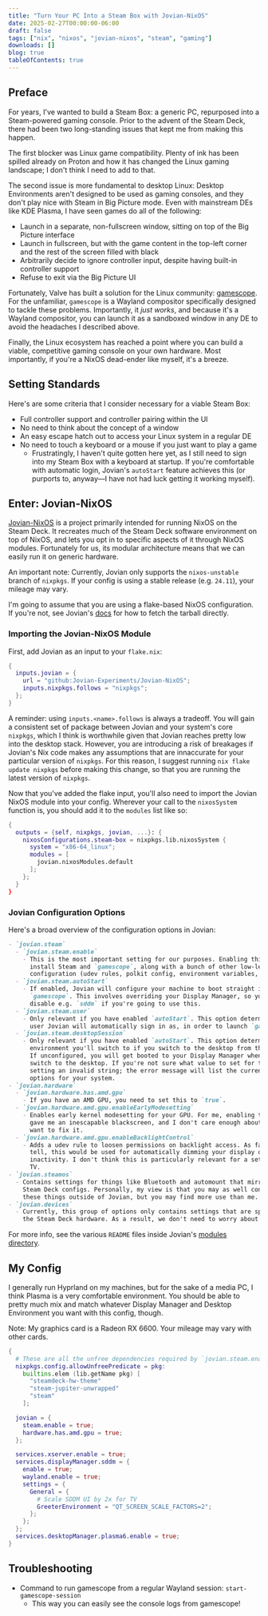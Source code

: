 ```yaml
---
title: "Turn Your PC Into a Steam Box with Jovian-NixOS"
date: 2025-02-27T00:00:00-06:00
draft: false
tags: ["nix", "nixos", "jovian-nixos", "steam", "gaming"]
downloads: []
blog: true
tableOfContents: true
---
```


## Preface

For years, I've wanted to build a Steam Box: a generic PC, repurposed into a Steam-powered gaming console. Prior to the advent of the Steam Deck, there had been two long-standing issues that kept me from making this happen.

The first blocker was Linux game compatibility. Plenty of ink has been spilled already on Proton and how it has changed the Linux gaming landscape; I don't think I need to add to that.

The second issue is more fundamental to desktop Linux: Desktop Environments aren't designed to be used as gaming consoles, and they don't play nice with Steam in Big Picture mode. Even with mainstream DEs like KDE Plasma, I have seen games do all of the following:

- Launch in a separate, non-fullscreen window, sitting on top of the Big Picture interface
- Launch in fullscreen, but with the game content in the top-left corner and the rest of the screen filled with black
- Arbitrarily decide to ignore controller input, despite having built-in controller support
- Refuse to exit via the Big Picture UI

Fortunately, Valve has built a solution for the Linux community: [gamescope](https://github.com/ValveSoftware/gamescope). For the unfamiliar, `gamescope` is a Wayland compositor specifically designed to tackle these problems. Importantly, it _just works_, and because it's a Wayland compositor, you can launch it as a sandboxed window in any DE to avoid the headaches I described above.

Finally, the Linux ecosystem has reached a point where you can build a viable, competitive gaming console on your own hardware. Most importantly, if you're a NixOS dead-ender like myself, it's a breeze.

## Setting Standards

Here's are some criteria that I consider necessary for a viable Steam Box:

- Full controller support and controller pairing within the UI
- No need to think about the concept of a window
- An easy escape hatch out to access your Linux system in a regular DE
- No need to touch a keyboard or a mouse if you just want to play a game
  - Frustratingly, I haven't quite gotten here yet, as I still need to sign into my Steam Box with a keyboard at startup. If you're comfortable with automatic login, Jovian's `autoStart` feature achieves this (or purports to, anyway—I have not had luck getting it working myself).

## Enter: Jovian-NixOS

[Jovian-NixOS](https://github.com/Jovian-Experiments/Jovian-NixOS) is a project primarily intended for running NixOS on the Steam Deck. It recreates much of the Steam Deck software environment on top of NixOS, and lets you opt in to specific aspects of it through NixOS modules. Fortunately for us, its modular architecture means that we can easily run it on generic hardware.

An important note: Currently, Jovian only supports the `nixos-unstable` branch of `nixpkgs`. If your config is using a stable release (e.g. `24.11`), your mileage may vary.

I'm going to assume that you are using a flake-based NixOS configuration. If you're not, see Jovian's [docs](https://github.com/Jovian-Experiments/Jovian-NixOS/blob/development/docs/getting-started.md#configuring-the-software) for how to fetch the tarball directly.

### Importing the Jovian-NixOS Module

First, add Jovian as an input to your `flake.nix`:
```nix
{
  inputs.jovian = {
    url = "github:Jovian-Experiments/Jovian-NixOS";
    inputs.nixpkgs.follows = "nixpkgs";
  };
}
```

A reminder: using `inputs.<name>.follows` is always a tradeoff. You will gain a consistent set of package between Jovian and your system's core `nixpkgs`, which I think is worthwhile given that Jovian reaches pretty low into the desktop stack. However, you are introducing a risk of breakages if Jovian's Nix code makes any assumptions that are innaccurate for your particular version of `nixpkgs`. For this reason, I suggest running `nix flake update nixpkgs` before making this change, so that you are running the latest version of `nixpkgs`.

Now that you've added the flake input, you'll also need to import the Jovian NixOS module into your config. Wherever your call to the `nixosSystem` function is, you should add it to the `modules` list like so:

```nix
{
  outputs = {self, nixpkgs, jovian, ...}: {
    nixosConfigurations.steam-box = nixpkgs.lib.nixosSystem {
      system = "x86-64_linux";
      modules = [
        jovian.nixosModules.default
      ];
    };
  }
}
```

### Jovian Configuration Options

Here's a broad overview of the configuration options in Jovian:

```md
- `jovian.steam`
  - `jovian.steam.enable`
    - This is the most important setting for our purposes. Enabling this will
      install Steam and `gamescope`, along with a bunch of other low-level
      configuration (udev rules, polkit config, environment variables, and so on).
  - `jovian.steam.autoStart`
    - If enabled, Jovian will configure your machine to boot straight into
      `gamescope`. This involves overriding your Display Manager, so you need to
      disable e.g. `sddm` if you're going to use this.
  - `jovian.steam.user`
    - Only relevant if you have enabled `autoStart`. This option determines which
      user Jovian will automatically sign in as, in order to launch `gamescope`.
  - `jovian.steam.desktopSession`
    - Only relevant if you have enabled `autoStart`. This option determines which
      environment you'll switch to if you switch to the desktop from the Steam UI.
      If unconfigured, you will get booted to your Display Manager when you try to
      switch to the desktop. If you're not sure what value to set for this, try
      setting an invalid string; the error message will list the current valid
      options for your system.
- `jovian.hardware`
  - `jovian.hardware.has.amd.gpu`
    - If you have an AMD GPU, you need to set this to `true`.
  - `jovian.hardware.amd.gpu.enableEarlyModesetting`
    - Enables early kernel modesetting for your GPU. For me, enabling this just
      gave me an inescapable blackscreen, and I don't care enough about KMS to
      want to fix it.
  - `jovian.hardware.amd.gpu.enableBacklightControl`
    - Adds a udev rule to loosen permissions on backlight access. As far as I can
      tell, this would be used for automatically dimming your display on
      inactivity. I don't think this is particularly relevant for a setup with a
      TV.
- `jovian.steamos`
  - Contains settings for things like Bluetooth and automount that mirror stock
    Steam Deck configs. Personally, my view is that you may as well configure
    these things outside of Jovian, but you may find more use than me.
- `jovian.devices`
  - Currently, this group of options only contains settings that are specific to
    the Steam Deck hardware. As a result, we don't need to worry about them!
```

For more info, see the various `README` files inside Jovian's [modules directory](https://github.com/Jovian-Experiments/Jovian-NixOS/tree/development/modules).

## My Config

I generally run Hyprland on my machines, but for the sake of a media PC, I think Plasma is a very comfortable environment. You should be able to pretty much mix and match whatever Display Manager and Desktop Environment you want with this config, though.

Note: My graphics card is a Radeon RX 6600. Your mileage may vary with other cards.
```nix
{
  # These are all the unfree dependencies required by `jovian.steam.enable`
  nixpkgs.config.allowUnfreePredicate = pkg:
    builtins.elem (lib.getName pkg) [
      "steamdeck-hw-theme"
      "steam-jupiter-unwrapped"
      "steam"
    ];

  jovian = {
    steam.enable = true;
    hardware.has.amd.gpu = true;
  };

  services.xserver.enable = true;
  services.displayManager.sddm = {
    enable = true;
    wayland.enable = true;
    settings = {
      General = {
        # Scale SDDM UI by 2x for TV
        GreeterEnvironment = "QT_SCREEN_SCALE_FACTORS=2";
      };
    };
  };
  services.desktopManager.plasma6.enable = true;
}
```

## Troubleshooting

- Command to run gamescope from a regular Wayland session: `start-gamescope-session`
  - This way you can easily see the console logs from gamescope!
